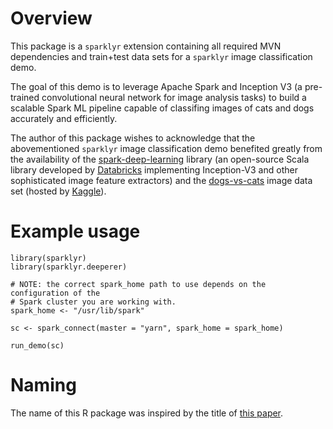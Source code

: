# Overview

This package is a `sparklyr` extension containing all required MVN dependencies
and train+test data sets for a `sparklyr` image classification demo.

The goal of this demo is to leverage Apache Spark and Inception V3 (a pre-
trained convolutional neural network for image analysis tasks) to build a
scalable Spark ML pipeline capable of classifing images of cats and dogs
accurately and efficiently.

The author of this package wishes to acknowledge that the abovementioned `sparklyr`
image classification demo benefited greatly from the availability of the
[spark-deep-learning](https://spark-packages.org/package/databricks/spark-deep-learning)
library (an open-source Scala library developed by [Databricks](https://databricks.com/)
implementing Inception-V3 and other sophisticated image feature extractors) and the
[dogs-vs-cats](https://www.kaggle.com/c/dogs-vs-cats) image data set (hosted by
[Kaggle](https://www.kaggle.com/)).

# Example usage

```
library(sparklyr)
library(sparklyr.deeperer)

# NOTE: the correct spark_home path to use depends on the configuration of the
# Spark cluster you are working with.
spark_home <- "/usr/lib/spark"

sc <- spark_connect(master = "yarn", spark_home = spark_home)

run_demo(sc)
```

# Naming

The name of this R package was inspired by the title of
[this paper](https://static.googleusercontent.com/media/research.google.com/en//pubs/archive/43022.pdf).
